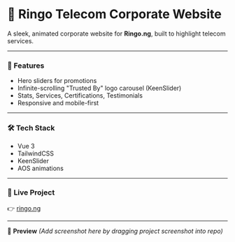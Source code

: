 # 📡 Ringo Telecom Corporate Website

A sleek, animated corporate website for **Ringo.ng**, built to highlight telecom services.  

---

### 🌟 Features
- Hero sliders for promotions  
- Infinite-scrolling "Trusted By" logo carousel (KeenSlider)  
- Stats, Services, Certifications, Testimonials  
- Responsive and mobile-first  

---

### 🛠️ Tech Stack
- Vue 3
- TailwindCSS
- KeenSlider
- AOS animations

---

### 🔗 Live Project
👉 [ringo.ng](https://ringo.ng)  

---

📸 **Preview**
*(Add screenshot here by dragging project screenshot into repo)*
